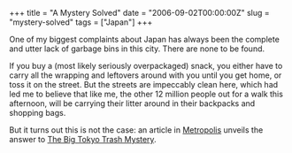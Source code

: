 +++
title = "A Mystery Solved"
date = "2006-09-02T00:00:00Z"
slug = "mystery-solved"
tags = ["Japan"]
+++

One of my biggest complaints about Japan has always been the complete and utter
lack of garbage bins in this city. There are none to be found.<!--more-->

If you buy a (most likely seriously overpackaged) snack, you either have to
carry all the wrapping and leftovers around with you until you get home, or
toss it on the street. But the streets are impeccably clean here, which had led
me to believe that like me, the other 12 million people out for a walk this
afternoon, will be carrying their litter around in their backpacks and shopping
bags.  
  
But it turns out this is not the case: an article in [Metropolis][metropolis]
unveils the answer to [The Big Tokyo Trash Mystery][trash_mystery].

[metropolis]: http://www.metropolis.co.jp/
[trash_mystery]: http://archive.metropolis.co.jp/tokyorantsravesarchive349/315/tokyorantsravesinc.htm
